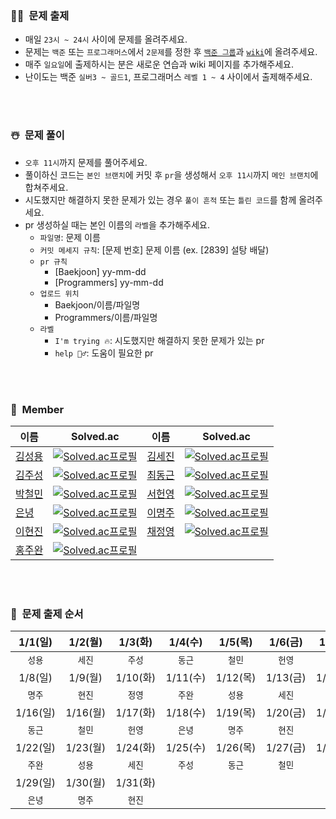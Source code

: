 ### 🎅🏻&nbsp;&nbsp;문제 출제
- 매일 `23시 ~ 24시` 사이에 문제를 올려주세요.
- 문제는 `백준` 또는 `프로그래머스`에서 `2문제`를 정한 후 [`백준 그룹`](https://www.acmicpc.net/group/practice/15438)과 [`wiki`](https://github.com/aerimforest/CS-Study/wiki)에 올려주세요.
- 매주 `일요일`에 출제하시는 분은 새로운 연습과 wiki 페이지를 추가해주세요.
- 난이도는 백준 `실버3 ~ 골드1`, 프로그래머스 `레벨 1 ~ 4` 사이에서 출제해주세요.

<br><br>

### ☃️&nbsp;&nbsp;문제 풀이
- `오후 11시`까지 문제를 풀어주세요.
- 풀이하신 코드는 `본인 브랜치`에 커밋 후 `pr`을 생성해서 `오후 11시`까지 `메인 브랜치`에 합쳐주세요.
- 시도했지만 해결하지 못한 문제가 있는 경우 `풀이 흔적` 또는 `틀린 코드`를 함께 올려주세요.
- pr 생성하실 때는 본인 이름의 `라벨`을 추가해주세요.
  - `파일명`: 문제 이름
  - `커밋 메세지 규칙`: [문제 번호] 문제 이름 (ex. [2839] 설탕 배달)
  - `pr 규칙`
    - [Baekjoon] yy-mm-dd
    - [Programmers] yy-mm-dd
  - `업로드 위치`
    - Baekjoon/이름/파일명
    - Programmers/이름/파일명
  - `라벨`
    - `I'm trying 🔥`: 시도했지만 해결하지 못한 문제가 있는 pr
    - `help 🙋‍♂️`: 도움이 필요한 pr  

<br><br>

### 🎄&nbsp;&nbsp;Member
|이름|Solved.ac|이름|Solved.ac|
|--|--|--|--|
|[김성용](https://github.com/Soeng-dev)|[![Solved.ac프로필](http://mazassumnida.wtf/api/mini/generate_badge?boj=tjddyd1565)](https://solved.ac/tjddyd1565)|[김세진](https://github.com/kim-se-jin)|[![Solved.ac프로필](http://mazassumnida.wtf/api/mini/generate_badge?boj=mong7399)](https://solved.ac/mong7399)|
|[김주성](https://github.com/sigmaflo)|[![Solved.ac프로필](http://mazassumnida.wtf/api/mini/generate_badge?boj=sigmaflo2)](https://solved.ac/sigmaflo2)|[최동근](https://github.com/reddevilmidzy)|[![Solved.ac프로필](http://mazassumnida.wtf/api/mini/generate_badge?boj=cdg0228)](https://solved.ac/cdg0228)|
|[박철민](https://github.com/fe26min)|[![Solved.ac프로필](http://mazassumnida.wtf/api/mini/generate_badge?boj=fe26min)](https://solved.ac/fe26min)|[서헌영](https://github.com/magnolia5)|[![Solved.ac프로필](http://mazassumnida.wtf/api/mini/generate_badge?boj=magnolia5)](https://solved.ac/magnolia5)|
|[은녕](https://github.com/doseee)|[![Solved.ac프로필](http://mazassumnida.wtf/api/mini/generate_badge?boj=doseee)](https://solved.ac/doseee)|[이명주](https://github.com/mmmmjjj)|[![Solved.ac프로필](http://mazassumnida.wtf/api/mini/generate_badge?boj=qorwnsmj)](https://solved.ac/qorwnsmj)|
|[이현진](https://github.com/ramelHJ)|[![Solved.ac프로필](http://mazassumnida.wtf/api/mini/generate_badge?boj=ehj1107)](https://solved.ac/ehj1107)|[채정영](https://github.com/qpalzmm22)|[![Solved.ac프로필](http://mazassumnida.wtf/api/mini/generate_badge?boj=qpalzmm22)](https://solved.ac/qpalzmm22)|
|[홍주완](https://github.com/vjvl95)|[![Solved.ac프로필](http://mazassumnida.wtf/api/mini/generate_badge?boj=vjvl95)](https://solved.ac/vjvl95)|||


<br><br>

### 🧣&nbsp;&nbsp;문제 출제 순서
|1/1(일)|1/2(월)|1/3(화)|1/4(수)|1/5(목)|1/6(금)|1/7(토)|
|:-:|:-:|:-:|:-:|:-:|:-:|:-:|
|`성용`|`세진`|`주성`|`동근`|`철민`|`헌영`|`은녕`|
|1/8(일)|1/9(월)|1/10(화)|1/11(수)|1/12(목)|1/13(금)|1/14(토)|
|`명주`|`현진`|`정영`|`주완`|`성용`|`세진`|`주성`|
|1/16(일)|1/16(월)|1/17(화)|1/18(수)|1/19(목)|1/20(금)|1/21(토)|
|`동근`|`철민`|`헌영`|`은녕`|`명주`|`현진`|`정영`|
|1/22(일)|1/23(월)|1/24(화)|1/25(수)|1/26(목)|1/27(금)|1/28(토)|
|`주완`|`성용`|`세진`|`주성`|`동근`|`철민`|`헌영`|
|1/29(일)|1/30(월)|1/31(화)|||||
|`은녕`|`명주`|`현진`|||||
